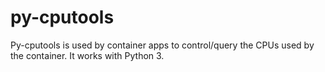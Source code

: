# py-cputools
Py-cputools is used by container apps to control/query the CPUs used by the container. It works with Python 3.
